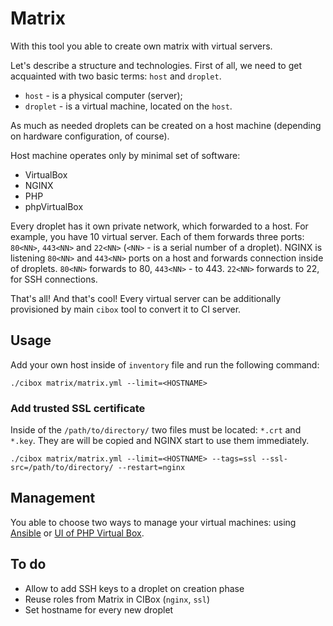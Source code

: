 # Matrix

With this tool you able to create own matrix with virtual servers.

Let's describe a structure and technologies. First of all, we need to get acquainted with two basic terms: `host` and `droplet`.

- `host` - is a physical computer (server);
- `droplet` - is a virtual machine, located on the `host`.

As much as needed droplets can be created on a host machine (depending on hardware configuration, of course).

Host machine operates only by minimal set of software:

- VirtualBox
- NGINX
- PHP
- phpVirtualBox

Every droplet has it own private network, which forwarded to a host. For example, you have 10 virtual server. Each of them forwards three ports: `80<NN>`, `443<NN>` and `22<NN>` (`<NN>` - is a serial number of a droplet). NGINX is listening `80<NN>` and `443<NN>` ports on a host and forwards connection inside of droplets. `80<NN>` forwards to 80, `443<NN>` - to 443. `22<NN>` forwards to 22, for SSH connections.

That's all! And that's cool! Every virtual server can be additionally provisioned by main `cibox` tool to convert it to CI server.

## Usage

Add your own host inside of `inventory` file and run the following command:

```shell
./cibox matrix/matrix.yml --limit=<HOSTNAME>
```

### Add trusted SSL certificate

Inside of the `/path/to/directory/` two files must be located: `*.crt` and `*.key`. They are will be copied and NGINX start to use them immediately.

```shell
./cibox matrix/matrix.yml --limit=<HOSTNAME> --tags=ssl --ssl-src=/path/to/directory/ --restart=nginx
```

## Management

You able to choose two ways to manage your virtual machines: using [Ansible](docs/droplet/ANSIBLE.md) or [UI of PHP Virtual Box](docs/droplet/UI.md).

## To do

- Allow to add SSH keys to a droplet on creation phase
- Reuse roles from Matrix in CIBox (`nginx`, `ssl`)
- Set hostname for every new droplet
